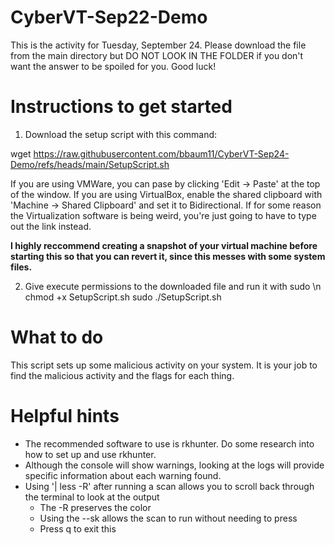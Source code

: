 # CyberVT-Sep22-Demo

This is the activity for Tuesday, September 24. Please download the file from the main directory but DO NOT LOOK IN THE FOLDER if you don't want the answer to be spoiled for you. Good luck!

# Instructions to get started

1. Download the setup script with this command:

wget https://raw.githubusercontent.com/bbaum11/CyberVT-Sep24-Demo/refs/heads/main/SetupScript.sh

If you are using VMWare, you can pase by clicking 'Edit -> Paste' at the top of the window.
If you are using VirtualBox, enable the shared clipboard with 'Machine -> Shared Clipboard' and set it to Bidirectional.
If for some reason the Virtualization software is being weird, you're just going to have to type out the link instead.

**I highly reccommend creating a snapshot of your virtual machine before starting this so that you can revert it, since this messes with some system files.**

2. Give execute permissions to the downloaded file and run it with sudo \n
chmod +x SetupScript.sh
sudo ./SetupScript.sh

# What to do
This script sets up some malicious activity on your system. It is your job to find the malicious activity and the flags for each thing.

# Helpful hints
- The recommended software to use is rkhunter. Do some research into how to set up and use rkhunter.
- Although the console will show warnings, looking at the logs will provide specific information about each warning found.
- Using '| less -R' after running a scan allows you to scroll back through the terminal to look at the output
  - The -R preserves the color
  - Using the --sk allows the scan to run without needing to press <ENTER>
  - Press q to exit this
